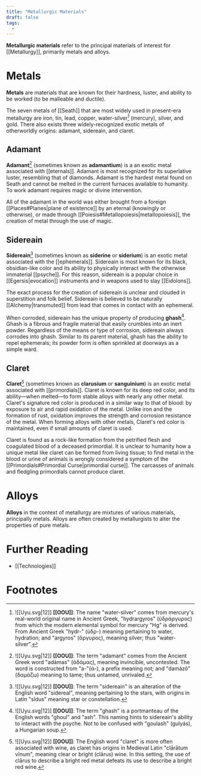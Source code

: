 ```yaml
---
title: "Metallurgic Materials"
draft: false
tags:
  - 
---
```


**Metallurgic materials** refer to the principal materials of interest for [[Metallurgy]], primarily metals and alloys.

# Metals
**Metals** are materials that are known for their hardness, luster, and ability to be worked (to be malleable and ductile).

The seven metals of [[Seath]] that are most widely used in present-era metallurgy are iron, tin, lead, copper, water-silver[^hg] (mercury), silver, and gold. There also exists three widely-recognized exotic metals of otherworldly origins: adamant, sidereain, and claret.

## Adamant
**Adamant**[^ada] (sometimes known as **adamantium**) is a an exotic metal associated with [[eternals]]. Adamant is most recognized for its superlative luster, resembling that of diamonds. Adamant is the hardest metal found on Seath and cannot be melted in the current furnaces available to humanity. To work adamant requires magic or divine intervention.

All of the adamant in the world was either brought from a foreign [[Places#Planes|plane of existence]] by an eternal (knowingly or otherwise), or made through [[Poiesis#Metallopoiesis|metallopoiesis]], the creation of metal through the use of magic. 

## Sidereain
**Sidereain**[^sid] (sometimes known as **siderine** or **siderium**) is an exotic metal associated with the [[ephemerals]]. Sidereain is most known for its black, obsidian-like color and its ability to physically interact with the otherwise immaterial [[psyche]]. For this reason, sidereain is a popular choice in [[Egersis|evocation]] instruments and in weapons used to slay [[Eidolons]].

The exact process for the creation of sidereain is unclear and clouded in superstition and folk belief. Sidereain is believed to be naturally [[Alchemy|transmuted]] from lead that comes in contact with an ephemeral. 

When corroded, sidereain has the unique property of producing **ghash**[^gha]. Ghash is a fibrous and fragile material that easily crumbles into an inert powder. Regardless of the means or type of corrosion, sidereain always corrodes into ghash. Similar to its parent material, ghash has the ability to repel ephemerals; its powder form is often sprinkled at doorways as a simple ward.

## Claret
**Claret**[^clar] (sometimes known as **clarusium** or **sanguinium**) is an exotic metal associated with [[primordials]]. Claret is known for its deep red color, and its ability—when melted—to form stable alloys with nearly any other metal. Claret's signature red color is produced in a similar way to that of blood: by exposure to air and rapid oxidation of the metal. Unlike iron and the formation of rust, oxidation improves the strength and corrosion resistance of the metal. When forming alloys with other metals, Claret's red color is maintained, even if small amounts of claret is used.

Claret is found as a rock-like formation from the petrified flesh and coagulated blood of a deceased primordial. It is unclear to humanity how a unique metal like claret can be formed from living tissue; to find metal in the blood or urine of animals is wrongly considered a symptom of the [[Primordials#Primordial Curse|primordial curse]]. The carcasses of animals and fledgling primordials cannot produce claret.

# Alloys
**Alloys** in the context of metallurgy are mixtures of various materials, principally metals. Alloys are often created by metallurgists to alter the properties of pure metals. 

# Further Reading
- [[Technologies]]

# Footnotes
[^hg]: ![[Uyu.svg|12]] **[[OOU]]**: The name "water-silver" comes from mercury's real-world original name in Ancient Greek, "hydrargyros" (ὑδράργυρος) from which the modern elemental symbol for mercury "Hg" is derived. From Ancient Greek "hydr-" (ὑδρ-) meaning pertaining to water, hydration; and "argyros" (ἄργυρος), meaning silver; thus "water-silver".

[^ada]: ![[Uyu.svg|12]] **[[OOU]]**: The term "adamant" comes from the Ancient Greek word "adámas" (ἀδάμας), meaning invincible, uncontested. The word is constructed from "a-"(ἀ-), a prefix meaning not; and "damázō" (δαμάζω) meaning to tame; thus untamed, unrivaled.

[^sid]: ![[Uyu.svg|12]] **[[OOU]]**: The term "sidereain" is an alteration of the English word "sidereal", meaning pertaining to the stars, with origins in Latin "sīdus" meaning star or constellation.

[^gha]: ![[Uyu.svg|12]] **[[OOU]]**: The term "ghash" is a portmanteau of the English words "ghoul" and "ash". This naming hints to sidereain's ability to interact with the psyche. Not to be confused with "goulash" (gulyás),  a Hungarian soup.

[^clar]: ![[Uyu.svg|12]] **[[OOU]]**: The English word "claret" is more often associated with wine, as claret has origins in  Medieval Latin "clārātum vīnum", meaning clear or bright (clārus) wine. In this setting, the use of clārus to describe a bright red metal defeats its use to describe a bright red wine.